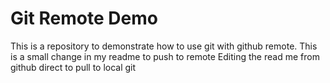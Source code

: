 # Git Remote Demo
This is a repository to demonstrate how to use git with github remote.
This is a small change in my readme to push to remote
Editing the read me from github direct to pull to local git
